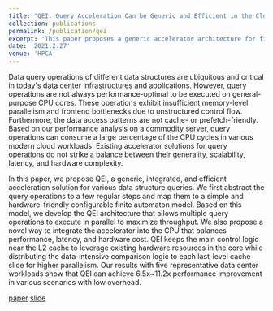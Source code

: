 ```yaml
---
title: "QEI: Query Acceleration Can be Generic and Efficient in the Cloud"
collection: publications
permalink: /publication/qei
excerpt: 'This paper proposes a generic accelerator architecture for fine-gained latency-sensitive queries in various data structures. It also proposes a hybrid scheme for the accelerator to be efficiently integrated into modern server CPU. [paper](https://ieeexplore.ieee.org/document/9407097) [slide](https://YifanYuan3.github.io/files/qei.pptx)'
date: '2021.2.27'
venue: 'HPCA'
---
```

Data query operations of different data structures are ubiquitous and critical in today's data center infrastructures and applications. 
However, query operations are not always performance-optimal to be executed on general-purpose CPU cores. 
These operations exhibit insufficient memory-level parallelism and frontend bottlenecks due to unstructured control flow. 
Furthermore, the data access patterns are not cache- or prefetch-friendly.
Based on our performance analysis on a commodity server, query operations can consume a large percentage of the CPU cycles in various modern cloud workloads. 
Existing accelerator solutions for query operations do not strike a balance between their generality, scalability, latency, and hardware complexity. 

In this paper, we propose QEI, a generic, integrated, and efficient acceleration solution for various data structure queries. 
We first abstract the query operations to a few regular steps and map them to a simple and hardware-friendly configurable finite automaton model. 
Based on this model, we develop the QEI architecture that allows multiple query operations to execute in parallel to maximize throughput. 
We also propose a novel way to integrate the accelerator into the CPU that balances performance, latency, and hardware cost.
QEI keeps the main control logic near the L2 cache to leverage existing hardware resources in the core while distributing the data-intensive comparison logic to each last-level cache slice for higher parallelism.
Our results with five representative data center workloads show that QEI can achieve 6.5x~11.2x performance improvement in various scenarios with low overhead. 

[paper](https://ieeexplore.ieee.org/document/9407097) [slide](https://YifanYuan3.github.io/files/qei.pptx)